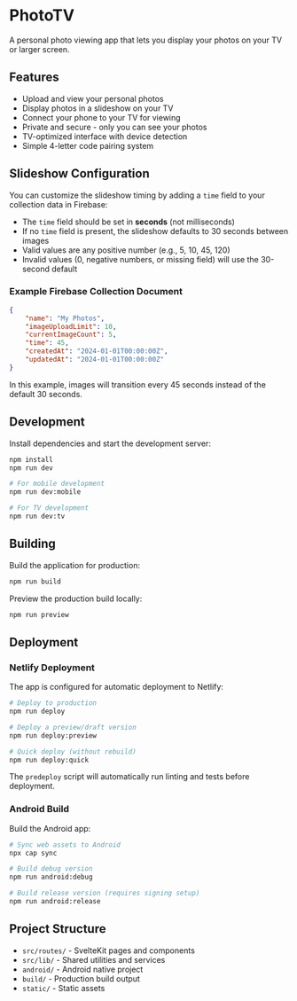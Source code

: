 # PhotoTV

A personal photo viewing app that lets you display your photos on your TV or larger screen.

## Features

- Upload and view your personal photos
- Display photos in a slideshow on your TV
- Connect your phone to your TV for viewing
- Private and secure - only you can see your photos
- TV-optimized interface with device detection
- Simple 4-letter code pairing system

## Slideshow Configuration

You can customize the slideshow timing by adding a `time` field to your collection data in Firebase:

- The `time` field should be set in **seconds** (not milliseconds)
- If no `time` field is present, the slideshow defaults to 30 seconds between images
- Valid values are any positive number (e.g., 5, 10, 45, 120)
- Invalid values (0, negative numbers, or missing field) will use the 30-second default

### Example Firebase Collection Document

```json
{
	"name": "My Photos",
	"imageUploadLimit": 10,
	"currentImageCount": 5,
	"time": 45,
	"createdAt": "2024-01-01T00:00:00Z",
	"updatedAt": "2024-01-01T00:00:00Z"
}
```

In this example, images will transition every 45 seconds instead of the default 30 seconds.

## Development

Install dependencies and start the development server:

```bash
npm install
npm run dev

# For mobile development
npm run dev:mobile

# For TV development
npm run dev:tv
```

## Building

Build the application for production:

```bash
npm run build
```

Preview the production build locally:

```bash
npm run preview
```

## Deployment

### Netlify Deployment

The app is configured for automatic deployment to Netlify:

```bash
# Deploy to production
npm run deploy

# Deploy a preview/draft version
npm run deploy:preview

# Quick deploy (without rebuild)
npm run deploy:quick
```

The `predeploy` script will automatically run linting and tests before deployment.

### Android Build

Build the Android app:

```bash
# Sync web assets to Android
npx cap sync

# Build debug version
npm run android:debug

# Build release version (requires signing setup)
npm run android:release
```

## Project Structure

- `src/routes/` - SvelteKit pages and components
- `src/lib/` - Shared utilities and services
- `android/` - Android native project
- `build/` - Production build output
- `static/` - Static assets
